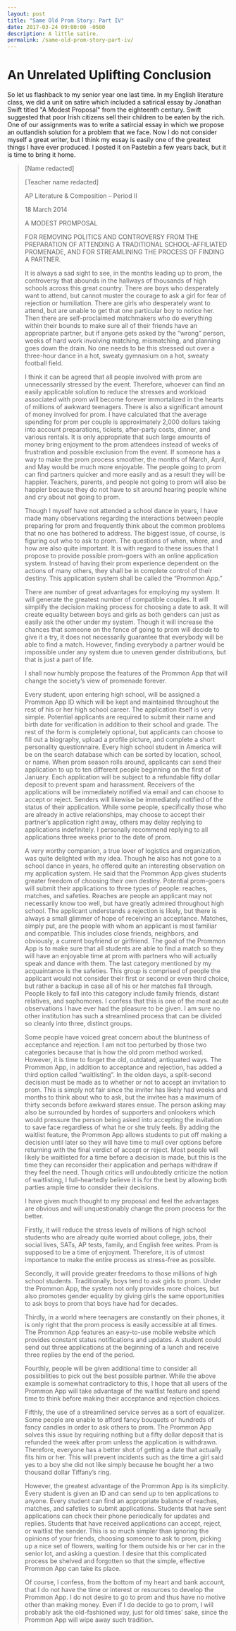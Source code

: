 ```yaml
---
layout: post
title: "Same Old Prom Story: Part IV"
date: 2017-03-24 09:00:00 -0500
description: A little satire.
permalink: /same-old-prom-story-part-iv/
---
```


# An Unrelated Uplifting Conclusion

So let us flashback to my senior year one last time. In my English literature class, we did a unit on satire which included a satirical essay by Jonathan Swift titled "A Modest Proposal" from the eighteenth century. Swift suggested that poor Irish citizens sell their children to be eaten by the rich. One of our assignments was to write a satircial essay in which we propose an outlandish solution for a problem that we face. Now I do not consider myself a great writer, but I think my essay is easily one of the greatest things I have ever produced. I posted it on Pastebin a few years back, but it is time to bring it home.

> [Name redacted]
> 
> [Teacher name redacted]
> 
> AP Literature & Composition – Period II
> 
> 18 March 2014
> 
> A MODEST PROMPOSAL
> 
> FOR REMOVING POLITICS AND CONTROVERSY FROM THE PREPARATION OF ATTENDING A TRADITIONAL SCHOOL-AFFILIATED PROMENADE, AND FOR STREAMLINING THE PROCESS OF FINDING A PARTNER.
> 
> It is always a sad sight to see, in the months leading up to prom, the controversy that abounds in the hallways of thousands of high schools across this great country. There are boys who desperately want to attend, but cannot muster the courage to ask a girl for fear of rejection or humiliation. There are girls who desperately want to attend, but are unable to get that one particular boy to notice her. Then there are self-proclaimed matchmakers who do everything within their bounds to make sure all of their friends have an appropriate partner, but if anyone gets asked by the “wrong” person, weeks of hard work involving matching, mismatching, and planning goes down the drain. No one needs to be this stressed out over a three-hour dance in a hot, sweaty gymnasium on a hot, sweaty football field.
> 
> I think it can be agreed that all people involved with prom are unnecessarily stressed by the event. Therefore, whoever can find an easily applicable solution to reduce the stresses and workload associated with prom will become forever immortalized in the hearts of millions of awkward teenagers. There is also a significant amount of money involved for prom. I have calculated that the average spending for prom per couple is approximately 2,000 dollars taking into account preparations, tickets, after-party costs, dinner, and various rentals. It is only appropriate that such large amounts of money bring enjoyment to the prom attendees instead of weeks of frustration and possible exclusion from the event. If someone has a way to make the prom process smoother, the months of March, April, and May would be much more enjoyable. The people going to prom can find partners quicker and more easily and as a result they will be happier. Teachers, parents, and people not going to prom will also be happier because they do not have to sit around hearing people whine and cry about not going to prom.
> 
> Though I myself have not attended a school dance in years, I have made many observations regarding the interactions between people preparing for prom and frequently think about the common problems that no one has bothered to address. The biggest issue, of course, is figuring out who to ask to prom. The questions of when, where, and how are also quite important. It is with regard to these issues that I propose to provide possible prom-goers with an online application system. Instead of having their prom experience dependent on the actions of many others, they shall be in complete control of their destiny. This application system shall be called the “Prommon App.”
> 
> There are number of great advantages for employing my system. It will generate the greatest number of compatible couples. It will simplify the decision making process for choosing a date to ask. It will create equality between boys and girls as both genders can just as easily ask the other under my system. Though it will increase the chances that someone on the fence of going to prom will decide to give it a try, it does not necessarily guarantee that everybody will be able to find a match. However, finding everybody a partner would be impossible under any system due to uneven gender distributions, but that is just a part of life.
> 
> I shall now humbly propose the features of the Prommon App that will change the society’s view of promenade forever.
> 
> Every student, upon entering high school, will be assigned a Prommon App ID which will be kept and maintained throughout the rest of his or her high school career. The application itself is very simple. Potential applicants are required to submit their name and birth date for verification in addition to their school and grade. The rest of the form is completely optional, but applicants can choose to fill out a biography, upload a profile picture, and complete a short personality questionnaire. Every high school student in America will be on the search database which can be sorted by location, school, or name. When prom season rolls around, applicants can send their application to up to ten different people beginning on the first of January. Each application will be subject to a refundable fifty dollar deposit to prevent spam and harassment. Receivers of the applications will be immediately notified via email and can choose to accept or reject. Senders will likewise be immediately notified of the status of their application. While some people, specifically those who are already in active relationships, may choose to accept their partner’s application right away, others may delay replying to applications indefinitely. I personally recommend replying to all applications three weeks prior to the date of prom.
> 
> A very worthy companion, a true lover of logistics and organization, was quite delighted with my idea. Though he also has not gone to a school dance in years, he offered quite an interesting observation on my application system. He said that the Prommon App gives students greater freedom of choosing their own destiny. Potential prom-goers will submit their applications to three types of people: reaches, matches, and safeties. Reaches are people an applicant may not necessarily know too well, but have greatly admired throughout high school. The applicant understands a rejection is likely, but there is always a small glimmer of hope of receiving an acceptance. Matches, simply put, are the people with whom an applicant is most familiar and compatible. This includes close friends, neighbors, and obviously, a current boyfriend or girlfriend. The goal of the Prommon App is to make sure that all students are able to find a match so they will have an enjoyable time at prom with partners who will actually speak and dance with them. The last category mentioned by my acquaintance is the safeties. This group is comprised of people the applicant would not consider their first or second or even third choice, but rather a backup in case all of his or her matches fall through. People likely to fall into this category include family friends, distant relatives, and sophomores. I confess that this is one of the most acute observations I have ever had the pleasure to be given. I am sure no other institution has such a streamlined process that can be divided so cleanly into three, distinct groups.
> 
> Some people have voiced great concern about the bluntness of acceptance and rejection. I am not too perturbed by those two categories because that is how the old prom method worked. However, it is time to forget the old, outdated, antiquated ways. The Prommon App, in addition to acceptance and rejection, has added a third option called “waitlisting”. In the olden days, a split-second decision must be made as to whether or not to accept an invitation to prom. This is simply not fair since the inviter has likely had weeks and months to think about who to ask, but the invitee has a maximum of thirty seconds before awkward stares ensue. The person asking may also be surrounded by hordes of supporters and onlookers which would pressure the person being asked into accepting the invitation to save face regardless of what he or she truly feels. By adding the waitlist feature, the Prommon App allows students to put off making a decision until later so they will have time to mull over options before returning with the final verdict of accept or reject. Most people will likely be waitlisted for a time before a decision is made, but this is the time they can reconsider their application and perhaps withdraw if they feel the need. Though critics will undoubtedly criticize the notion of waitlisting, I full-heartedly believe it is for the best by allowing both parties ample time to consider their decisions.
> 
> I have given much thought to my proposal and feel the advantages are obvious and will unquestionably change the prom process for the better.
> 
> Firstly, it will reduce the stress levels of millions of high school students who are already quite worried about college, jobs, their social lives, SATs, AP tests, family, and English free writes. Prom is supposed to be a time of enjoyment. Therefore, it is of utmost importance to make the entire process as stress-free as possible.
> 
> Secondly, it will provide greater freedoms to those millions of high school students. Traditionally, boys tend to ask girls to prom. Under the Prommon App, the system not only provides more choices, but also promotes gender equality by giving girls the same opportunities to ask boys to prom that boys have had for decades.
> 
> Thirdly, in a world where teenagers are constantly on their phones, it is only right that the prom process is easily accessible at all times. The Prommon App features an easy-to-use mobile website which provides constant status notifications and updates. A student could send out three applications at the beginning of a lunch and receive three replies by the end of the period.
> 
> Fourthly, people will be given additional time to consider all possibilities to pick out the best possible partner. While the above example is somewhat contradictory to this, I hope that all users of the Prommon App will take advantage of the waitlist feature and spend time to think before making their acceptance and rejection choices.
> 
> Fifthly, the use of a streamlined service serves as a sort of equalizer. Some people are unable to afford fancy bouquets or hundreds of fancy candles in order to ask others to prom. The Prommon App solves this issue by requiring nothing but a fifty dollar deposit that is refunded the week after prom unless the application is withdrawn. Therefore, everyone has a better shot of getting a date that actually fits him or her. This will prevent incidents such as the time a girl said yes to a boy she did not like simply because he bought her a two thousand dollar Tiffany’s ring.
> 
> However, the greatest advantage of the Prommon App is its simplicity. Every student is given an ID and can send up to ten applications to anyone. Every student can find an appropriate balance of reaches, matches, and safeties to submit applications. Students that have sent applications can check their phone periodically for updates and replies. Students that have received applications can accept, reject, or waitlist the sender. This is so much simpler than ignoring the opinions of your friends, choosing someone to ask to prom, picking up a nice set of flowers, waiting for them outside his or her car in the senior lot, and asking a question. I desire that this complicated process be shelved and forgotten so that the simple, effective Prommon App can take its place.
> 
> Of course, I confess, from the bottom of my heart and bank account, that I do not have the time or interest or resources to develop the Prommon App. I do not desire to go to prom and thus have no motive other than making money. Even if I do decide to go to prom, I will probably ask the old-fashioned way, just for old times’ sake, since the Prommon App will wipe away such tradition.
> 

